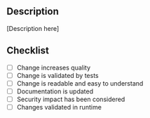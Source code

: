 ## Description

[Description here]

## Checklist

- [ ] Change increases quality
- [ ] Change is validated by tests
- [ ] Change is readable and easy to understand
- [ ] Documentation is updated
- [ ] Security impact has been considered
- [ ] Changes validated in runtime
